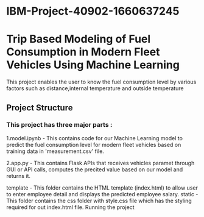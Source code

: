 # IBM-Project-40902-1660637245

# Trip Based Modeling of Fuel Consumption in Modern Fleet Vehicles Using Machine Learning

This project enables the user to know the fuel consumption level by various factors such as distance,internal temperature and outside temperature 

## Project Structure

### This project has three major parts :

1.model.ipynb - This contains code for our Machine Learning model to predict the fuel consumption level for modern fleet vehicles based on training data in 'measurement.csv' file.

2.app.py - This contains Flask APIs that receives vehicles paramet  through GUI or API calls, computes the precited value based on our model and returns it.

template - This folder contains the HTML template (index.html) to allow user to enter employee detail and displays the predicted employee salary.
static - This folder contains the css folder with style.css file which has the styling required for out index.html file.
Running the project


